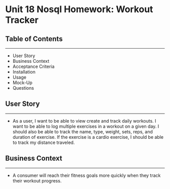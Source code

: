 # Unit 18 Nosql Homework: Workout Tracker

## Table of Contents

---

* User Story
* Business Context
* Acceptance Criteria
* Installation
* Usage
* Mock-Up
* Questions

## User Story

---

* As a user, I want to be able to view create and track daily workouts. I want to be able to log multiple exercises in a workout on a given day. I should also be able to track the name, type, weight, sets, reps, and duration of exercise. If the exercise is a cardio exercise, I should be able to track my distance traveled.

## Business Context

---

* A consumer will reach their fitness goals more quickly when they track their workout progress.

